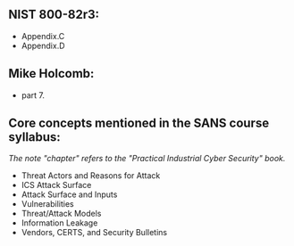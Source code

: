 ## NIST 800-82r3:
- Appendix.C  
- Appendix.D

## Mike Holcomb:
- part 7.

## Core concepts mentioned in the SANS course syllabus:  
_The note "chapter" refers to the "Practical Industrial Cyber Security" book._
- Threat Actors and Reasons for Attack 
- ICS Attack Surface 
- Attack Surface and Inputs 
- Vulnerabilities 
- Threat/Attack Models 
- Information Leakage 
- Vendors, CERTS, and Security Bulletins
